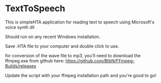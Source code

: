 # TextToSpeech
This is simpleHTA application for reading text to speech using Microsoft's voice synth dll

Should run on any recent Windows installation.

Save .HTA file to your computer and double click to use. 

for conversion of the wave file to mp3, you'll need to download the ffmpeg.exe from github here:
https://github.com/BtbN/FFmpeg-Builds/releases

Update the script with your ffmpeg installation path and you're good to go!
